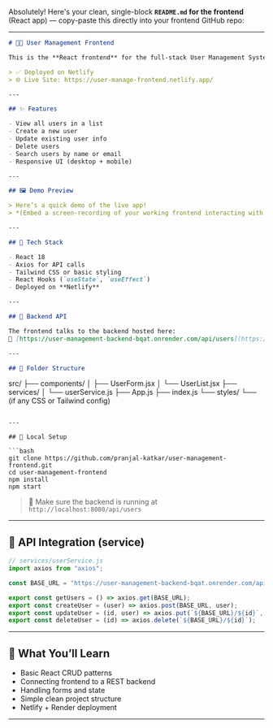 Absolutely! Here's your clean, single-block **`README.md` for the frontend** (React app) — copy-paste this directly into your frontend GitHub repo:

---

```markdown
# 🧑‍💻 User Management Frontend

This is the **React frontend** for the full-stack User Management System. It consumes a Spring Boot + PostgreSQL REST API and provides a simple UI for managing users.

> ✅ Deployed on Netlify  
> 🌐 Live Site: https://user-manage-frontend.netlify.app/

---

## ✨ Features

- View all users in a list
- Create a new user
- Update existing user info
- Delete users
- Search users by name or email
- Responsive UI (desktop + mobile)

---

## 🖼️ Demo Preview

> Here’s a quick demo of the live app!  
> *(Embed a screen-recording of your working frontend interacting with the backend — 30-60 sec max)*

---

## 🚀 Tech Stack

- React 18
- Axios for API calls
- Tailwind CSS or basic styling
- React Hooks (`useState`, `useEffect`)
- Deployed on **Netlify**

---

## 📡 Backend API

The frontend talks to the backend hosted here:  
🔗 [https://user-management-backend-bqat.onrender.com/api/users](https://user-management-backend-bqat.onrender.com/api/users)

---

## 🧠 Folder Structure

```

src/
├── components/
│   ├── UserForm.jsx
│   └── UserList.jsx
├── services/
│   └── userService.js
├── App.js
├── index.js
└── styles/
└── (if any CSS or Tailwind config)

````

---

## 🔧 Local Setup

```bash
git clone https://github.com/pranjal-katkar/user-management-frontend.git
cd user-management-frontend
npm install
npm start
````

> 🔁 Make sure the backend is running at `http://localhost:8080/api/users`

---

## 🔄 API Integration (service)

```js
// services/userService.js
import axios from "axios";

const BASE_URL = "https://user-management-backend-bqat.onrender.com/api/users";

export const getUsers = () => axios.get(BASE_URL);
export const createUser = (user) => axios.post(BASE_URL, user);
export const updateUser = (id, user) => axios.put(`${BASE_URL}/${id}`, user);
export const deleteUser = (id) => axios.delete(`${BASE_URL}/${id}`);
```

---

## 🎯 What You’ll Learn

* Basic React CRUD patterns
* Connecting frontend to a REST backend
* Handling forms and state
* Simple clean project structure
* Netlify + Render deployment

---
